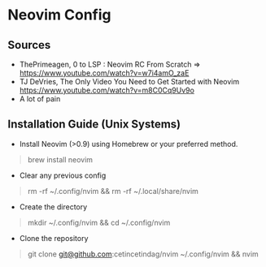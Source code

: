 # Neovim Config

## Sources
- ThePrimeagen, 0 to LSP : Neovim RC From Scratch =>
 https://www.youtube.com/watch?v=w7i4amO_zaE
- TJ DeVries, The Only Video You Need to Get Started with Neovim
 https://www.youtube.com/watch?v=m8C0Cq9Uv9o
- A lot of pain

## Installation Guide (Unix Systems)

- Install Neovim (>0.9) using Homebrew or your preferred method.
> brew install neovim
- Clear any previous config
> rm -rf ~/.config/nvim && rm -rf ~/.local/share/nvim
- Create the directory 
> mkdir ~/.config/nvim && cd ~/.config/nvim
- Clone the repository
> git clone git@github.com:cetincetindag/nvim ~/.config/nvim && nvim


